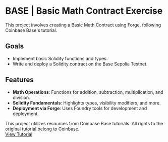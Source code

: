 # BASE | Basic Math Contract Exercise

This project involves creating a Basic Math Contract using Forge, following Coinbase Base's tutorial.

## Goals
- Implement basic Solidity functions and types.
- Write and deploy a Solidity contract on the Base Sepolia Testnet.

## Features
- **Math Operations**: Functions for addition, subtraction, multiplication, and division.
- **Solidity Fundamentals**: Highlights types, visibility modifiers, and more.
- **Deployment via Forge**: Uses Foundry tools for development and deployment.

This project utilizes resources from Coinbase Base tutorials. All rights to the original tutorial belong to Coinbase.  
[View Tutorial](https://docs.base.org/base-learn/docs/deployment-to-testnet/deployment-to-testnet-exercise/)
